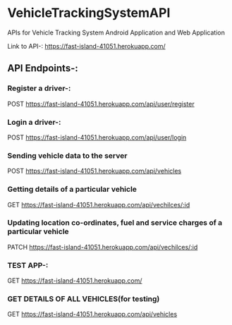 # VehicleTrackingSystemAPI
APIs for Vehicle Tracking System Android Application and Web Application

Link to API-:
https://fast-island-41051.herokuapp.com/

## API Endpoints-:

### Register a driver-:
POST https://fast-island-41051.herokuapp.com/api/user/register

### Login a driver-:
POST https://fast-island-41051.herokuapp.com/api/user/login

### Sending vehicle data to the server
POST https://fast-island-41051.herokuapp.com/api/vehicles

### Getting details of a particular vehicle 
GET https://fast-island-41051.herokuapp.com/api/vechilces/:id

### Updating location co-ordinates, fuel and service charges of a particular vehicle
PATCH https://fast-island-41051.herokuapp.com/api/vechilces/:id

### TEST APP-:
GET https://fast-island-41051.herokuapp.com/

### GET DETAILS OF ALL VEHICLES(for testing)
GET https://fast-island-41051.herokuapp.com/api/vehicles




